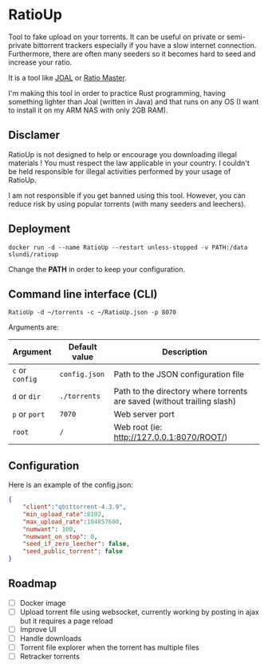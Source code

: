 # RatioUp

Tool to fake upload on your torrents. It can be useful on private or semi-private bittorrent trackers especially if you have a slow internet connection. Furthermore, 
there are often many seeders so it becomes hard to seed and increase your ratio.

It is a tool like [JOAL](https://github.com/anthonyraymond/joal) or [Ratio Master](http://ratiomaster.net/).

I'm making this tool in order to practice Rust programming, having something lighter than Joal (written in Java) and that runs on any OS (I want to install it on my ARM NAS with only 2GB RAM).

## Disclamer

RatioUp is not designed to help or encourage you downloading illegal materials ! You must respect the law applicable in your country. I couldn't be held responsible for illegal activities performed by your usage of RatioUp.

I am not responsible if you get banned using this tool. However, you can reduce risk by using popular torrents (with many seeders and leechers).

## Deployment

```shell
docker run -d --name RatioUp --restart unless-stopped -v PATH:/data slundi/ratioup
```

Change the **PATH** in order to keep your configuration.

## Command line interface (CLI)

```shell
RatioUp -d ~/torrents -c ~/RatioUp.json -p 8070
```

Arguments are:

| Argument        | Default value | Description                                                              |
|-----------------|---------------|--------------------------------------------------------------------------|
| `c` or `config` | `config.json` | Path to the JSON configuration file                                      |
| `d` or `dir`    | `./torrents`  | Path to the directory where torrents are saved (without trailing slash)  |
| `p` or `port`   | `7070`        | Web server port                                                          |
| `root`          | `/`           | Web root (ie: http://127.0.0.1:8070/ROOT/)                               |

## Configuration

Here is an example of the config.json:

```json
{
    "client":"qbittorrent-4.3.9",
    "min_upload_rate":8192,
    "max_upload_rate":104857600,
    "numwant": 100,
    "numwant_on_stop": 0,
    "seed_if_zero_leecher": false,
    "seed_public_torrent": false
}
```

## Roadmap

- [ ] Docker image
- [ ] Upload torrent file using websocket, currently working by posting in ajax but it requires a page reload
- [ ] Improve UI
- [ ] Handle downloads
- [ ] Torrent file explorer when the torrent has multiple files
- [ ] Retracker torrents
